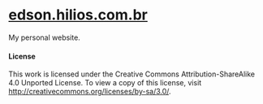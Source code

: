 # [edson.hilios.com.br](https://edson.hilios.com.br)

My personal website.

#### License

This work is licensed under the Creative Commons Attribution-ShareAlike 4.0 Unported License. To view a copy of this license, visit http://creativecommons.org/licenses/by-sa/3.0/.

